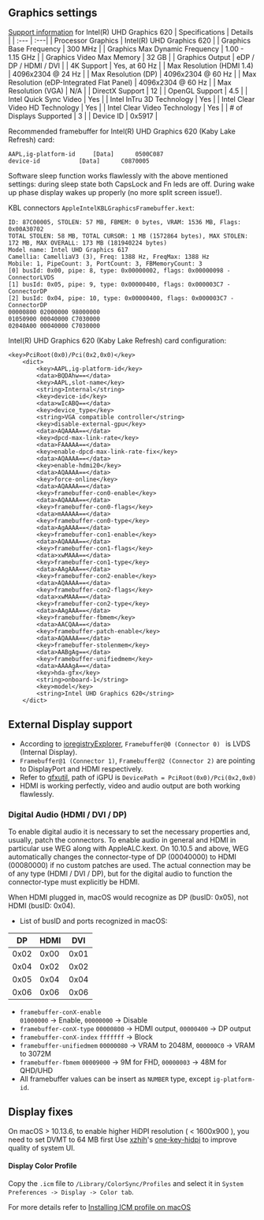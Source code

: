 ## Graphics settings
[Support information](https://www.intel.com/content/www/us/en/support/products/126789/graphics-drivers/graphics-for-8th-generation-intel-processors/intel-uhd-graphics-620.html) for Intel(R) UHD Graphics 620
| Specifications                             | Details                   |
| :--- | :---|
| Processor Graphics                         | Intel(R) UHD Graphics 620 |
| Graphics Base Frequency                    | 300 MHz                   |
| Graphics Max Dynamic Frequency             | 1.00 - 1.15 GHz           |
| Graphics Video Max Memory                  | 32 GB                     |
| Graphics Output                            | eDP / DP / HDMI / DVI     |
| 4K Support                                 | Yes, at 60 Hz             |
| Max Resolution (HDMI 1.4)                  | 4096x2304 @ 24 Hz         |
| Max Resolution (DP)                        | 4096x2304 @ 60 Hz         |
| Max Resolution (eDP-Integrated Flat Panel) | 4096x2304 @ 60 Hz         |
| Max Resolution (VGA)                       | N/A                       |
| DirectX Support                            | 12                        |
| OpenGL Support                             | 4.5                       |
| Intel Quick Sync Video                     | Yes                       |
| Intel InTru 3D Technology                  | Yes                       |
| Intel Clear Video HD Technology            | Yes                       |
| Intel Clear Video Technology               | Yes                       |
| # of Displays Supported                    | 3                         |
| Device ID                                  | 0x5917                    |


Recommended framebuffer for Intel(R) UHD Graphics 620 (Kaby Lake Refresh) card:
```
AAPL,ig-platform-id		[Data]		0500C087
device-id			[Data]		C0870005
```
Software sleep function works flawlessly with the above mentioned settings: during sleep state both CapsLock and Fn leds are off. During wake up phase display wakes up properly (no more split screen issue!). 

KBL connectors `AppleIntelKBLGraphicsFramebuffer.kext`:
```
ID: 87C00005, STOLEN: 57 MB, FBMEM: 0 bytes, VRAM: 1536 MB, Flags: 0x00A30702
TOTAL STOLEN: 58 MB, TOTAL CURSOR: 1 MB (1572864 bytes), MAX STOLEN: 172 MB, MAX OVERALL: 173 MB (181940224 bytes)
Model name: Intel UHD Graphics 617
Camellia: CamelliaV3 (3), Freq: 1388 Hz, FreqMax: 1388 Hz
Mobile: 1, PipeCount: 3, PortCount: 3, FBMemoryCount: 3
[0] busId: 0x00, pipe: 8, type: 0x00000002, flags: 0x00000098 - ConnectorLVDS
[1] busId: 0x05, pipe: 9, type: 0x00000400, flags: 0x000003C7 - ConnectorDP
[2] busId: 0x04, pipe: 10, type: 0x00000400, flags: 0x000003C7 - ConnectorDP
00000800 02000000 98000000
01050900 00040000 C7030000
02040A00 00040000 C7030000
```


Intel(R) UHD Graphics 620 (Kaby Lake Refresh) card configuration:
```
<key>PciRoot(0x0)/Pci(0x2,0x0)</key>
	<dict>
		<key>AAPL,ig-platform-id</key>
		<data>BQDAhw==</data>
		<key>AAPL,slot-name</key>
		<string>Internal</string>
		<key>device-id</key>
		<data>wIcABQ==</data>
		<key>device_type</key>
		<string>VGA compatible controller</string>
		<key>disable-external-gpu</key>
		<data>AQAAAA==</data>
		<key>dpcd-max-link-rate</key>
		<data>FAAAAA==</data>
		<key>enable-dpcd-max-link-rate-fix</key>
		<data>AQAAAA==</data>
		<key>enable-hdmi20</key>
		<data>AQAAAA==</data>
		<key>force-online</key>
		<data>AQAAAA==</data>
		<key>framebuffer-con0-enable</key>
		<data>AQAAAA==</data>
		<key>framebuffer-con0-flags</key>
		<data>mAAAAA==</data>
		<key>framebuffer-con0-type</key>
		<data>AgAAAA==</data>
		<key>framebuffer-con1-enable</key>
		<data>AQAAAA==</data>
		<key>framebuffer-con1-flags</key>
		<data>xwMAAA==</data>
		<key>framebuffer-con1-type</key>
		<data>AAgAAA==</data>
		<key>framebuffer-con2-enable</key>
		<data>AQAAAA==</data>
		<key>framebuffer-con2-flags</key>
		<data>xwMAAA==</data>
		<key>framebuffer-con2-type</key>
		<data>AAgAAA==</data>
		<key>framebuffer-fbmem</key>
		<data>AACQAA==</data>
		<key>framebuffer-patch-enable</key>
		<data>AQAAAA==</data>
		<key>framebuffer-stolenmem</key>
		<data>AABgAg==</data>
		<key>framebuffer-unifiedmem</key>
		<data>AAAAgA==</data>
		<key>hda-gfx</key>
		<string>onboard-1</string>
		<key>model</key>
		<string>Intel UHD Graphics 620</string>
	</dict>
```

## External Display support
- According to [ioregistryExplorer](https://github.com/vulgo/IORegistryExplorer), `Framebuffer@0 (Connector 0) ` is LVDS (Internal Display).
- `Framebuffer@1 (Connector 1)`, `Framebuffer@2 (Connector 2)` are pointing to DisplayPort and HDMI respectively.
- Refer to [gfxutil](https://github.com/acidanthera/gfxutil/releases), path of iGPU is `DevicePath = PciRoot(0x0)/Pci(0x2,0x0)`
- HDMI is working perfectly, video and audio output are both working flawlessly.

### Digital Audio (HDMI / DVI / DP)
To enable digital audio it is necessary to set the necessary properties and, usually, patch the connectors.
To enable audio in general and HDMI in particular use WEG along with AppleALC.kext.
On 10.10.5 and above, WEG automatically changes the connector-type of DP (00040000) to HDMI (00080000) if no custom patches are used.
The actual connection may be of any type (HDMI / DVI / DP), but for the digital audio to function the connector-type must explicitly be HDMI.

When HDMI plugged in, macOS would recognize as DP (busID: 0x05), not HDMI (busID: 0x04).     
  - List of busID and ports recognized in macOS:

|   DP     |   HDMI   |    DVI    |
| -------- | -------- | --------- |
|   0x02   |   0x00   |    0x01   |
|   0x04   |   0x02   |    0x02   |
|   0x05   |   0x04   |    0x04   |
|   0x06   |   0x06   |    0x06   |

- `framebuffer-conX-enable`     
	    `01000000` -> Enable, `00000000` -> Disable
- `framebuffer-conX-type`
    	`00000800` -> HDMI output, `00000400` -> DP output
- `framebuffer-conX-index`
    	`fffffff` -> Block
- `framebuffer-unifiedmem`
      	`00000080` -> VRAM to 2048M, `000000C0` -> VRAM to 3072M
- `framebuffer-fbmem`
      	`00009000` -> 9M for FHD, `00000003` -> 48M for QHD/UHD
- All framebuffer values can be insert as `NUMBER` type, except `ig-platform-id`.

## Display fixes

On macOS > 10.13.6, to enable higher HiDPI resolution ( < 1600x900 ), you need to set DVMT to 64 MB first
Use [xzhih](https://github.com/xzhih)'s [one-key-hidpi](https://github.com/xzhih/one-key-hidpi) to improve quality of system UI.

#### Display Color Profile
Copy the `.icm` file to `/Library/ColorSync/Profiles` and select it in `System Preferences -> Display -> Color tab`.

For more details refer to [Installing ICM profile on macOS](https://profzei.github.io/2020/01/26/installing-icm-profiles.html)